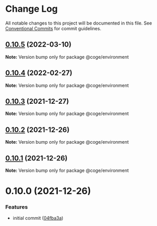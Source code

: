 # Change Log

All notable changes to this project will be documented in this file.
See [Conventional Commits](https://conventionalcommits.org) for commit guidelines.

## [0.10.5](https://github.com/cogejs/coge/compare/@coge/environment@0.10.4...@coge/environment@0.10.5) (2022-03-10)

**Note:** Version bump only for package @coge/environment





## [0.10.4](https://github.com/cogejs/coge/compare/@coge/environment@0.10.3...@coge/environment@0.10.4) (2022-02-27)

**Note:** Version bump only for package @coge/environment





## [0.10.3](https://github.com/cogejs/coge/compare/@coge/environment@0.10.2...@coge/environment@0.10.3) (2021-12-27)

**Note:** Version bump only for package @coge/environment





## [0.10.2](https://github.com/cogejs/coge/compare/@coge/environment@0.10.1...@coge/environment@0.10.2) (2021-12-26)

**Note:** Version bump only for package @coge/environment





## [0.10.1](https://github.com/cogejs/coge/compare/@coge/environment@0.10.0...@coge/environment@0.10.1) (2021-12-26)

**Note:** Version bump only for package @coge/environment





# 0.10.0 (2021-12-26)


### Features

* initial commit ([04fba3a](https://github.com/cogejs/coge/commit/04fba3a3f5c8c7544243aeffbf933bb0dc4330b6))
